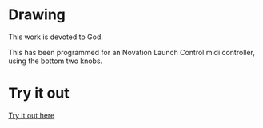 # Drawing

This work is devoted to God.

This has been programmed for an Novation Launch Control midi controller, 
using the bottom two knobs.

# Try it out

[Try it out here](https://sanjosolutions.github.io/drawing/)
